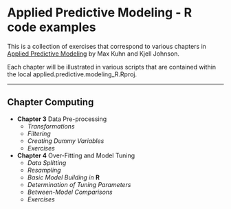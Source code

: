 # Applied Predictive Modeling - R code examples

This is a collection of exercises that correspond to various chapters in [Applied Predictive Modeling](https://www.springer.com/statistics/life+sciences,+medicine+%26+health/book/978-1-4614-6848-6) by Max Kuhn and Kjell Johnson.

Each chapter will be illustrated in various scripts that are contained within the local applied.predictive.modeling_R.Rproj.

---
## Chapter Computing
* **Chapter 3** Data Pre-processing
  * *Transformations*
  * *Filtering*
  * *Creating Dummy Variables*
  * *Exercises*
* **Chapter 4** Over-Fitting and Model Tuning
  * *Data Splitting*
  * *Resampling*
  * *Basic Model Building in* **R**
  * *Determination of Tuning Parameters*
  * *Between-Model Comparisons*
  * *Exercises*